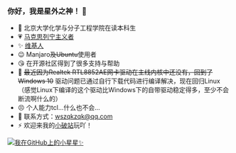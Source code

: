 ### 你好，我是星外之神！ 👋

<!--
**wszqkzqk/wszqkzqk** is a ✨ _special_ ✨ repository because its `README.md` (this file) appears on your GitHub profile.
-->
- 🧪 北京大学化学与分子工程学院在读本科生
- 💗 [马克思列宁主义者](https://www.marxists.org/chinese/)
- ✨ [维基人](https://www.wikipedia.org/)
- 😉 Manjaro~~及Ubuntu~~使用者
- 😘 在开源社区得到了很多支持与帮助
- 🤣 ~~最近因为Realtek RTL8852AE网卡驱动在主线内核中还没有，回到了Windows 10~~ 驱动问题已通过自行下载代码进行编译解决，现在回归Linux（感觉Linux下编译的这个驱动比Windows下的自带驱动稳定得多，至少不会断流啊什么的）
- 😣 个人能力tcl...什么也不会...
- 💬 联系方式：wszqkzqk@qq.com
- ⚡ 欢迎来我的[小破站](https://wszqkzqk.github.io/)玩吖！

[![我在GitHub上的小星星✨](https://github-readme-stats.vercel.app/api?username=wszqkzqk&bg_color=0D1117&text_color=FFFFFF&count_private=true&show_icons=true&hide_border=true&include_all_commits=true)](https://github.com/wszqkzqk)

